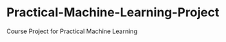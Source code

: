 Practical-Machine-Learning-Project
==================================

Course  Project for Practical Machine Learning
